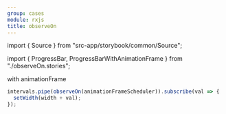 ```yaml
---
group: cases
module: rxjs
title: observeOn
---
```


import { Source } from "src-app/storybook/common/Source";

import { ProgressBar, ProgressBarWithAnimationFrame } from "./observeOn.stories";

<ProgressBar />

with animationFrame

<ProgressBarWithAnimationFrame />

```jsx
intervals.pipe(observeOn(animationFrameScheduler)).subscribe(val => {
  setWidth(width + val);
});
```

<Source path="cases/rxjs/__storybook__/observeOn.stories.tsx" />
